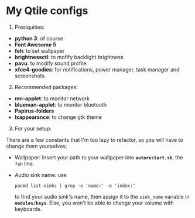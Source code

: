 # My Qtile configs

1. Presiquities:
- **python 3**: of course
- **Font Awesome 5**
- **feh**: to set wallpaper
- **brightnessctl**: to mofify backlight brightness
- **pavu**: to modify sound profile
- **xfce4-goodies**: for notifications, power manager, task manager and screenshots

2. Recommended packages:
- **nm-applet**: to monitor network
- **blueman-applet**: to monitor bluetooth
- **Papirus-folders**
- **lxappearance**: to change gtk theme

3. For your setup:

There are a few constants that I'm too lazy to refactor, so you will have to change them yourselves:
- Wallpaper: Insert your path to your wallpaper into **```autorestart.sh```**, the ```feh``` line.
- Audio sink name: use

    ```pacmd list-sinks | grep -e 'name:' -e 'index:'``` 

    to find your audio sink's name, then assign it to the ```sink_name``` variable in **```modules/keys```**. Else, you won't be able to change your volume with keyboards.